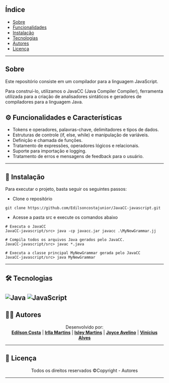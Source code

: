 ## Índice

* [Sobre](#sobre)
* [Funcionalidades](#funcionalidades)
* [Instalação](#instalacao)
* [Tecnologias](#tecnologias)
* [Autores](#autores)
* [Licença](#licenca)

------------------------------------

## Sobre <a id="sobre"></a>
Este repositório consiste em um compilador para a linguagem JavaScript.

Para construí-lo, utilizamos o JavaCC (Java Compiler Compiler), ferramenta utilizada para a criação de analisadores sintáticos e geradores de compiladores para a linguagem Java.
<br>

## ⚙️ Funcionalidades e Características <a id="funcionalidades"></a>
* Tokens e operadores, palavras-chave, delimitadores e tipos de dados.
* Estruturas de controle (if, else, while) e manipulação de variáveis.
* Definição e chamada de funções.
* Tratamento de expressões, operadores lógicos e relacionais.
* Suporte para importação e logging.
* Tratamento de erros e mensagens de feedback para o usuário.

------------------------------------

## 🔧 Instalação <a id="instalacao"></a>

Para executar o projeto, basta seguir os seguintes passos:

* Clone o repositório
```
git clone https://github.com/Edilsoncostajunior/JavaCC-javascript.git
```

* Acesse a pasta src e execute os comandos abaixo
```
# Executa o JavaCC
JavaCC-javascript/src> java -cp javacc.jar javacc .\MyNewGrammar.jj

# Compila todos os arquivos Java gerados pelo JavaCC.
JavaCC-javascript/src> javac *.java

# Executa a classe principal MyNewGrammar gerada pelo JavaCC
JavaCC-javascript/src> java MyNewGrammar
```
------------------------------------

## 🛠️ Tecnologias <a id="tecnologias"></a>

![Java](https://img.shields.io/badge/java-%23ED8B00.svg?style=for-the-badge&logo=openjdk&logoColor=white)
![JavaScript](https://img.shields.io/badge/javascript-%23323330.svg?style=for-the-badge&logo=javascript&logoColor=%23F7DF1E)
------------------------------------

## 🧑‍💻 Autores <a id="autores"></a>

<p align="center">Desenvolvido por:
</br>
<strong><a href="https://github.com/Edilsoncostajunior">Edilson Costa</a></strong> |
<strong><a href="https://github.com/irllamartins">Irlla Martins</a></strong> |
<strong><a href="https://github.com/isleymartins">Isley Martins</a></strong> |
<strong><a href="https://github.com/joycelimaa">Joyce Avelino</a></strong> |
<strong><a href="https://github.com/ViniciusAlves03">Vinícius Alves</a></strong></p>

------------------------------------

## 📜 Licença <a id="licenca"></a>

<p align="center">Todos os direitos reservados ©Copyright - Autores</p>

------------------------------------
